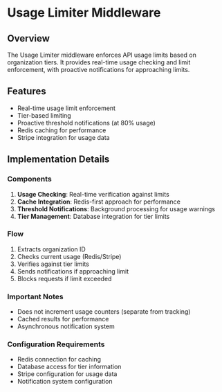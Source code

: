 # Usage Limiter Middleware

## Overview

The Usage Limiter middleware enforces API usage limits based on organization tiers. It provides real-time usage checking
and limit enforcement, with proactive notifications for approaching limits.

## Features

- Real-time usage limit enforcement
- Tier-based limiting
- Proactive threshold notifications (at 80% usage)
- Redis caching for performance
- Stripe integration for usage data

## Implementation Details

### Components

1. **Usage Checking**: Real-time verification against limits
2. **Cache Integration**: Redis-first approach for performance
3. **Threshold Notifications**: Background processing for usage warnings
4. **Tier Management**: Database integration for tier limits

### Flow

1. Extracts organization ID
2. Checks current usage (Redis/Stripe)
3. Verifies against tier limits
4. Sends notifications if approaching limit
5. Blocks requests if limit exceeded

### Important Notes

- Does not increment usage counters (separate from tracking)
- Cached results for performance
- Asynchronous notification system

### Configuration Requirements

- Redis connection for caching
- Database access for tier information
- Stripe configuration for usage data
- Notification system configuration
